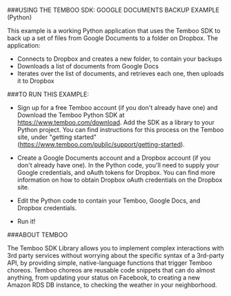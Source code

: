 
###USING THE TEMBOO SDK: GOOGLE DOCUMENTS BACKUP EXAMPLE (Python)

This example is a working Python application that uses the Temboo SDK to back up a set of 
files from Google Documents to a folder on Dropbox. The application:

 * Connects to Dropbox and creates a new folder, to contain your backups
 * Downloads a list of documents from Google Docs
 * Iterates over the list of documents, and retrieves each one, then uploads it to Dropbox

###TO RUN THIS EXAMPLE:

 * Sign up for a free Temboo account (if you don't already have one) and Download the Temboo Python SDK
at https://www.temboo.com/download. Add the SDK as a library to your Python project. You can find instructions
for this process on the Temboo site, under "getting started" (https://www.temboo.com/public/support/getting-started).

 * Create a Google Documents account and a Dropbox account (if you don't already have one). 
In the Python code, you'll need to supply your Google credentials, and oAuth tokens for Dropbox.
You can find more information on how to obtain Dropbox oAuth credentials on the Dropbox site.

 * Edit the Python code to contain your Temboo, Google Docs, and Dropbox credentials. 

 * Run it!

###ABOUT TEMBOO

The Temboo SDK Library allows you to implement complex interactions with 3rd party services 
without worrying about the specific syntax of a 3rd-party API, by providing simple, 
native-language functions that trigger Temboo choreos. Temboo choreos are reusable
code snippets that can do almost anything, from updating your status on Facebook, to creating
a new Amazon RDS DB instance, to checking the weather in your neighborhood. 
